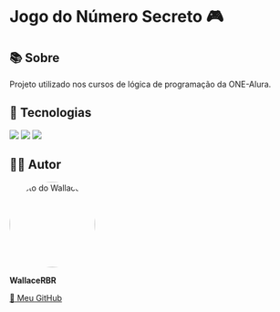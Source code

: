 
# Jogo do Número Secreto 🎮

## 📚 Sobre
Projeto utilizado nos cursos de lógica de programação da ONE-Alura.

## 🚀 Tecnologias
<div>
  <img src="https://img.shields.io/badge/HTML-239120?style=for-the-badge&logo=html5&logoColor=white">
  <img src="https://img.shields.io/badge/CSS-239120?style=for-the-badge&logo=css3&logoColor=white">
  <img src="https://img.shields.io/badge/JavaScript-F7DF1E?style=for-the-badge&logo=javascript&logoColor=black">
</div>

## 👩‍💻 Autor
<img src="https://avatars.githubusercontent.com/u/197539019?v=4" alt="Foto do Wallace" width="150px" style="border-radius: 50%">

  **WallaceRBR**

[🔗 Meu GitHub](https://github.com/WallaceRBR/Jogo-do-numero-secreto.git)
